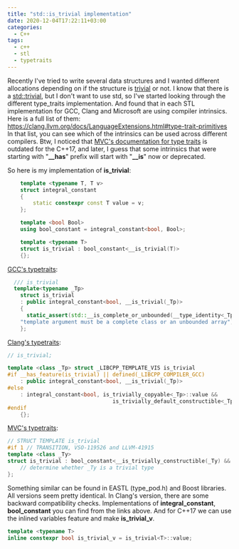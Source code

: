 ```yaml
---
title: "std::is_trivial implementation"
date: 2020-12-04T17:22:11+03:00
categories:
  - C++
tags:
  - c++
  - stl
  - typetraits
---
```


Recently I've tried to write several data structures and I wanted different allocations depending on if the structure is [trivial](https://en.cppreference.com/w/cpp/named_req/TrivialType) or not.
I know that there is a [std::trivial](https://en.cppreference.com/w/cpp/types/is_trivial), but I don't want to use std, so I've started looking through the different type_traits implementation.
And found that in each STL implementation for GCC, Clang and Microsoft are using compiler intrinsics.
Here is a full list of them: https://clang.llvm.org/docs/LanguageExtensions.html#type-trait-primitives  
In that list, you can see which of the intrinsics can be used across different compilers.
Btw, I noticed that [MVC's documentation for type traits](https://docs.microsoft.com/en-us/previous-versions/visualstudio/visual-studio-2010/ms177194(v=vs.100)?redirectedfrom=MSDN) is outdated for the C++17, and later,
I guess that some intrinsics that were starting with "**__has**" prefix will start with "**__is**" now or deprecated.

So here is my implementation of **is_trivial**:  

```c++
    template <typename T, T v>
    struct integral_constant
    {
        static constexpr const T value = v;
    };

    template <bool Bool>
    using bool_constant = integral_constant<bool, Bool>;

    template <typename T>
    struct is_trivial : bool_constant<__is_trivial(T)>
    {};
```

[GCC's typetraits](https://github.com/gcc-mirror/gcc/blob/master/libstdc++-v3/include/std/type_traits):  

```c++
  /// is_trivial
  template<typename _Tp>
    struct is_trivial
    : public integral_constant<bool, __is_trivial(_Tp)>
    {
      static_assert(std::__is_complete_or_unbounded(__type_identity<_Tp>{}),
	"template argument must be a complete class or an unbounded array");
    };
```

[Clang's typetraits](https://github.com/llvm/llvm-project/blob/master/libcxx/include/type_traits):  
```c++
// is_trivial;

template <class _Tp> struct _LIBCPP_TEMPLATE_VIS is_trivial
#if __has_feature(is_trivial) || defined(_LIBCPP_COMPILER_GCC)
    : public integral_constant<bool, __is_trivial(_Tp)>
#else
    : integral_constant<bool, is_trivially_copyable<_Tp>::value &&
                                 is_trivially_default_constructible<_Tp>::value>
#endif
    {};

```

  
[MVC's typetraits](https://github.com/microsoft/STL/blob/master/stl/inc/type_traits):  
```c++
// STRUCT TEMPLATE is_trivial
#if 1 // TRANSITION, VSO-119526 and LLVM-41915
template <class _Ty>
struct is_trivial : bool_constant<__is_trivially_constructible(_Ty) && __is_trivially_copyable(_Ty)> {
    // determine whether _Ty is a trivial type
};
```
Something similar can be found in EASTL (type_pod.h) and Boost libraries. All versions seem pretty identical. In Clang's version, there are some backward compatibility checks.
Implementations of **integral_constant**, **bool_constant** you can find from the links above.
And for C++17 we can use the inlined variables feature and make **is_trivial_v**.  

```c++
template <typename T>
inline constexpr bool is_trivial_v = is_trivial<T>::value;
```
